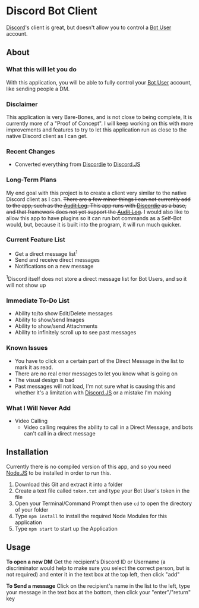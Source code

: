 # Discord Bot Client

[Discord]'s client is great, but doesn't allow you to control a [Bot User] account.

## About

### What this will let you do

With this application, you will be able to fully control your [Bot User] account, like sending people a DM.

### Disclaimer

This application is very Bare-Bones, and is not close to being complete, It is currently more of a "Proof of Concept".  I will keep working on this with more improvements and features to try to let this application run as close to the native Discord client as I can get.

### Recent Changes

* Converted everything from [Discordie] to [Discord.JS]

### Long-Term Plans

My end goal with this project is to create a client very similar to the native Discord client as I can.  ~~There are a few minor things I can not currently add to the app, such as the [Audit Log].  This app runs with [Discordie] as a base, and that framework does not yet support the [Audit Log].~~  I would also like to allow this app to have plugins so it can run bot commands as a Self-Bot would, but, because it is built into the program, it will run much quicker.

### Current Feature List

* Get a direct message list<sup>1</sup>
* Send and receive direct messages
* Notifications on a new message

<sup>1</sup>Discord itself does not store a direct message list for Bot Users, and so it will not show up

### Immediate To-Do List

* Ability to/to show Edit/Delete messages
* Ability to show/send Images
* Ability to show/send Attachments
* Ability to infinitely scroll up to see past messages

### Known Issues

* You have to click on a certain part of the Direct Message in the list to mark it as read.
* There are no real error messages to let you know what is going on
* The visual design is bad
* Past messages will not load, I'm not sure what is causing this and whether it's a limitation with [Discord.JS] or a mistake I'm making

### What I Will Never Add

* Video Calling
  * Video calling requires the ability to call in a Direct Message, and bots can't call in a direct message

## Installation

Currently there is no compiled version of this app, and so you need [Node.JS] to be installed in order to run this.

1. Download this Git and extract it into a folder
2. Create a text file called `token.txt` and type your Bot User's token in the file
3. Open your Terminal/Command Prompt then use `cd` to open the directory of your folder
4. Type `npm install` to install the required Node Modules for this application
5. Type `npm start` to start up the Application

## Usage

**To open a new DM**
Get the recipient's Discord ID or Username (a discriminator would help to make sure you select the correct person, but is not required) and enter it in the text box at the top left, then click "add"

**To Send a message**
Click on the recipient's name in the list to the left, type your message in the text box at the bottom, then click your "enter"/"return" key

[Discord]: https://discordapp.com
[Bot User]: https://discordapp.com/developers/docs/topics/oauth2#bot-vs-user-accounts
[Audit Log]: https://blog.discordapp.com/5-3-17-change-log-a9239d5321dd
[Discordie]: https://qeled.github.io/discordie/
[Discord.JS]: https://discord.js.org/#/
[Node.JS]: https://nodejs.org/en/